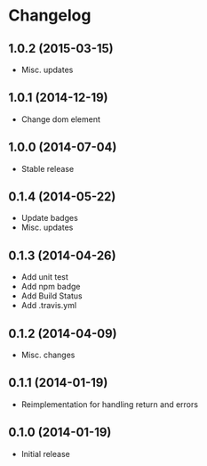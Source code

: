 # Changelog

## 1.0.2 (2015-03-15)

- Misc. updates

## 1.0.1 (2014-12-19)

- Change dom element

## 1.0.0 (2014-07-04)

- Stable release

## 0.1.4 (2014-05-22)

- Update badges
- Misc. updates

## 0.1.3 (2014-04-26)

- Add unit test
- Add npm badge
- Add Build Status
- Add .travis.yml

## 0.1.2 (2014-04-09)

- Misc. changes

## 0.1.1 (2014-01-19)

- Reimplementation for handling return and errors

## 0.1.0 (2014-01-19)

- Initial release